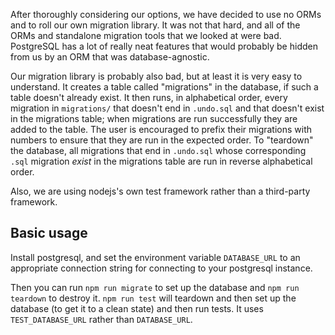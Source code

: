 After thoroughly considering our options, we have decided to use no ORMs and to
roll our own migration library. It was not that hard, and all of the ORMs and
standalone migration tools that we looked at were bad. PostgreSQL has a lot of
really neat features that would probably be hidden from us by an ORM that was
database-agnostic.

Our migration library is probably also bad, but at least it is very easy to
understand. It creates a table called "migrations" in the database, if such a
table doesn't already exist. It then runs, in alphabetical order, every
migration in `migrations/` that doesn't end in `.undo.sql` and that doesn't
exist in the migrations table; when migrations are run successfully they are
added to the table. The user is encouraged to prefix their migrations with
numbers to ensure that they are run in the expected order. To "teardown" the
database, all migrations that end in `.undo.sql` whose corresponding `.sql`
migration *exist* in the migrations table are run in reverse alphabetical order.

Also, we are using nodejs's own test framework rather than a third-party
framework.

## Basic usage

Install postgresql, and set the environment variable `DATABASE_URL` to an
appropriate connection string for connecting to your postgresql instance.

Then you can run `npm run migrate` to set up the database and `npm run teardown`
to destroy it. `npm run test` will teardown and then set up the database
(to get it to a clean state) and then run tests. It uses `TEST_DATABASE_URL`
rather than `DATABASE_URL`.
